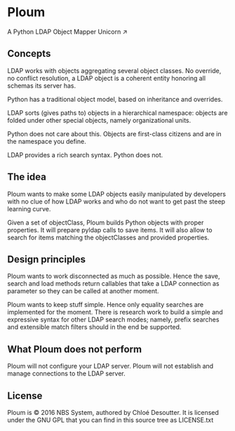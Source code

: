 # Ploum

A Python LDAP Object Mapper
           Unicorn ↗

## Concepts

LDAP works with objects aggregating several object classes. No override,
no conflict resolution, a LDAP object is a coherent entity honoring all
schemas its server has.

Python has a traditional object model, based on inheritance and overrides.

LDAP sorts (gives paths to) objects in a hierarchical namespace: objects are folded under
other special objects, namely organizational units.

Python does not care about this. Objects are first-class citizens and are
in the namespace you define.

LDAP provides a rich search syntax. Python does not.

## The idea

Ploum wants to make some LDAP objects easily manipulated by developers with
no clue of how LDAP works and who do not want to get past the steep learning curve.

Given a set of objectClass, Ploum builds Python objects with proper properties. It will
prepare pyldap calls to save items. It will also allow to search for items matching the
objectClasses and provided properties.

## Design principles

Ploum wants to work disconnected as much as possible. Hence the save, search and load
methods return callables that take a LDAP connection as parameter so they can be called
at another moment. 

Ploum wants to keep stuff simple. Hence only equality searches are implemented for the moment.
There is research work to build a simple and expressive syntax for other LDAP search modes;
namely, prefix searches and extensible match filters should in the end be supported.

## What Ploum does not perform

Ploum will not configure your LDAP server. Ploum will not establish and manage connections to
the LDAP server.

## License

Ploum is © 2016 NBS System, authored by Chloé Desoutter. It is licensed under the GNU GPL
that you can find in this source tree as LICENSE.txt

